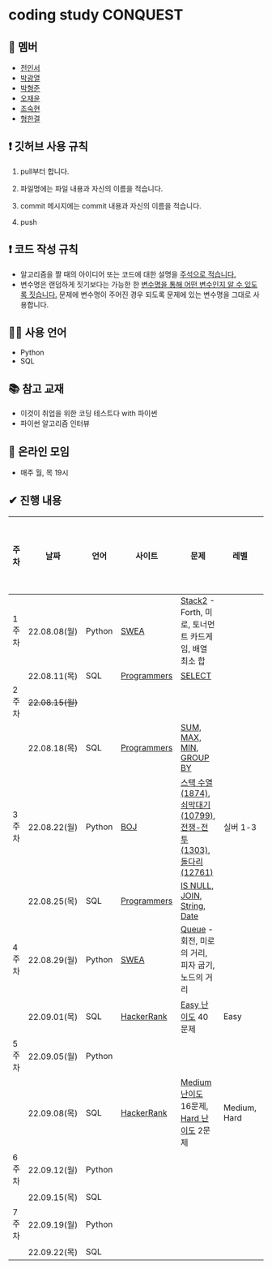 # coding study CONQUEST



## 👤 멤버

- [전인서](https://github.com/eveinseojeon)
- [박광열](https://github.com/PangYeol)
- [박형준](https://github.com/PHJoon)
- [오재윤](https://github.com/jyoon55)
- [조숙현](https://github.com/Chosukhyun)
- [형한결](https://github.com/hankaul)



## ❗ 깃허브 사용 규칙

1. pull부터 합니다.

2. 파일명에는 파일 내용과 자신의 이름을 적습니다.
3. commit 메시지에는 commit 내용과 자신의 이름을 적습니다.
4. push



## ❗ 코드 작성 규칙

- 알고리즘을 짤 때의 아이디어 또는 코드에 대한 설명을 <u>주석으로 적습니다.</u>
- 변수명은 랜덤하게 짓기보다는 가능한 한 <u>변수명을 통해 어떤 변수인지 알 수 있도록 짓습니다.</u> 문제에 변수명이 주어진 경우 되도록 문제에 있는 변수명을 그대로 사용합니다.



## 🧑‍💻 사용 언어

- Python
- SQL



## 📚 참고 교재

- 이것이 취업을 위한 코딩 테스트다 with 파이썬
- 파이썬 알고리즘 인터뷰



## 💬 온라인 모임

- 매주 월, 목 19시



## ✔ 진행 내용

| 주차  | 날짜             | 언어   | 사이트                                             | 문제                                                         | 레벨         | 알고리즘 유형 | 문제 선정자 |
| ----- | ---------------- | ------ | -------------------------------------------------- | ------------------------------------------------------------ | ------------ | ------------- | ----------- |
| 1주차 | 22.08.08(월)     | Python | [SWEA](https://swexpertacademy.com/main/main.do)   | [Stack2](https://swexpertacademy.com/main/learn/course/subjectDetail.do?courseId=AVuPDN86AAXw5UW6&subjectId=AWOVIc7KqfQDFAWg) - Forth, 미로, 토너먼트 카드게임, 배열 최소 합 |              |               |             |
|       | 22.08.11(목)     | SQL    | [Programmers](https://school.programmers.co.kr/)   | [SELECT](https://school.programmers.co.kr/learn/courses/30/parts/17042) |              |               |             |
| 2주차 | ~~22.08.15(월)~~ |        |                                                    |                                                              |              |               |             |
|       | 22.08.18(목)     | SQL    | [Programmers](https://school.programmers.co.kr/)   | [SUM, MAX, MIN](https://school.programmers.co.kr/learn/courses/30/parts/17043), [GROUP BY](https://school.programmers.co.kr/learn/courses/30/parts/17044) |              |               |             |
| 3주차 | 22.08.22(월)     | Python | [BOJ](https://www.acmicpc.net/)                    | [스택 수열(1874)](https://www.acmicpc.net/problem/1874), [쇠막대기(10799)](https://www.acmicpc.net/problem/10799), [전쟁-전투(1303)](https://www.acmicpc.net/problem/1303), [돌다리(12761)](https://www.acmicpc.net/problem/12761) | 실버 1-3     |               | 형한결      |
|       | 22.08.25(목)     | SQL    | [Programmers](https://school.programmers.co.kr/)   | [IS NULL](https://school.programmers.co.kr/learn/courses/30/parts/17045), [JOIN](https://school.programmers.co.kr/learn/courses/30/parts/17046), [String, Date](https://school.programmers.co.kr/learn/courses/30/parts/17047) |              |               |             |
| 4주차 | 22.08.29(월)     | Python | [SWEA](https://swexpertacademy.com/main/main.do)   | [Queue](https://swexpertacademy.com/main/learn/course/subjectDetail.do?courseId=AVuPDN86AAXw5UW6&subjectId=AWOVIoJqqfYDFAWg&&) - 회전, 미로의 거리, 피자 굽기, 노드의 거리 |              |               | 오재윤      |
|       | 22.09.01(목)     | SQL    | [HackerRank](https://www.hackerrank.com/dashboard) | [Easy 난이도](https://www.hackerrank.com/domains/sql?filters%5Bdifficulty%5D%5B%5D=easy) 40문제 | Easy         |               |             |
| 5주차 | 22.09.05(월)     | Python |                                                    |                                                              |              |               | 박광열      |
|       | 22.09.08(목)     | SQL    | [HackerRank](https://www.hackerrank.com/dashboard) | [Medium 난이도](https://www.hackerrank.com/domains/sql?filters%5Bdifficulty%5D%5B%5D=medium) 16문제, [Hard 난이도](https://www.hackerrank.com/domains/sql?filters%5Bdifficulty%5D%5B%5D=hard) 2문제 | Medium, Hard |               |             |
| 6주차 | 22.09.12(월)     | Python |                                                    |                                                              |              |               | 전인서      |
|       | 22.09.15(목)     | SQL    |                                                    |                                                              |              |               |             |
| 7주차 | 22.09.19(월)     | Python |                                                    |                                                              |              |               | 조숙현      |
|       | 22.09.22(목)     | SQL    |                                                    |                                                              |              |               |             |

